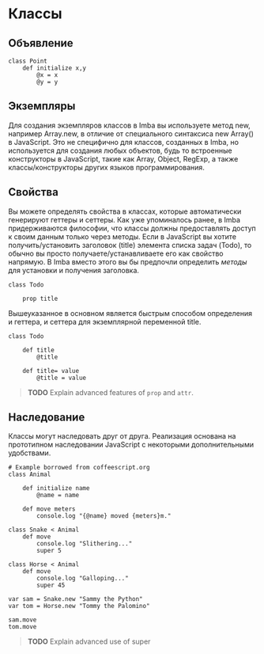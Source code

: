 
# Классы

## Объявление

```imba
class Point
    def initialize x,y
        @x = x
        @y = y
```

## Экземпляры

Для создания экземпляров классов в Imba вы используете метод new, например Array.new, в отличие от специального синтаксиса new Array() в JavaScript. Это не специфично для классов, созданных в Imba, но используется для создания любых объектов, будь то встроенные конструкторы в JavaScript, такие как Array, Object, RegExp, а также классы/конструкторы других языков программирования.

## Свойства

Вы можете определять свойства в классах, которые автоматически генерируют геттеры и сеттеры. Как уже упоминалось ранее, в Imba придерживаются философии, что классы должны предоставлять доступ к своим данным только через методы. Если в JavaScript вы хотите получить/установить заголовок (title) элемента списка задач (Todo), то обычно вы просто получаете/устанавливаете его как свойство напрямую. В Imba вместо этого вы бы предпочли определить *методы* для установки и получения заголовка.


```imba
class Todo

    prop title

```

Вышеуказанное в основном является быстрым способом определения и геттера, и сеттера для экземплярной переменной title.

```imba
class Todo

    def title
        @title

    def title= value
        @title = value

```

> **TODO** Explain advanced features of `prop` and `attr`.

## Наследование

Классы могут наследовать друг от друга. Реализация основана на прототипном наследовании JavaScript с некоторыми дополнительными удобствами.

```imba
# Example borrowed from coffeescript.org
class Animal

    def initialize name
        @name = name

    def move meters
        console.log "{@name} moved {meters}m."

class Snake < Animal
    def move
        console.log "Slithering..."
        super 5

class Horse < Animal
    def move
        console.log "Galloping..."
        super 45

var sam = Snake.new "Sammy the Python"
var tom = Horse.new "Tommy the Palomino"

sam.move
tom.move
```

> **TODO** Explain advanced use of super
